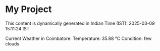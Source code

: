 # My Project

This content is dynamically generated in Indian Time (IST): 2025-03-09 15:11:24 IST


Current Weather in Coimbatore:
Temperature: 35.88 °C
Condition: few clouds
